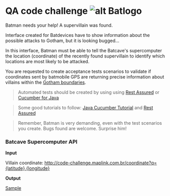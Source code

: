 # QA code challenge ![alt Batlogo](public/images/batlogo-small.png)

Batman needs your help! A supervillain was found.

Interface created for Batdevices have to show information about the possible attacks to Gotham, but it is looking bugged...

In this interface, Batman must be able to tell the Batcave's supercomputer the location (coordinate) of the recently found supervillain to identify which locations are most likely to be attacked.

You are requested to create acceptance tests scenarios to validate if coordinates sent by batmobile GPS are returning precise information about villains within the [Gotham boundaries](https://gist.githubusercontent.com/pitteri/d56780d610cb8e0a43bfa94fc54b71cd/raw/dcdd965c84cd05d856ae32646be69868d4a80afa/gotham_bbox.json).

> Automated tests should be created by using using [Rest Assured](http://rest-assured.io/) or [Cucumber for Java](https://cucumber.io/)

> Some good tutorials to follow: [Java Cucumber Tutorial](https://www.youtube.com/watch?v=pD4B839qfos&list=PL_noPv5wmuO_t6yYbPfjwhJFOOcio89tI) and [Rest Assured](http://www.baeldung.com/rest-assured-tutorial)

> Remember, Batman is very demanding, even with the test scenarios you create. Bugs found are welcome. Surprise him!

### Batcave Supercomputer API

**Input**

Villain coordinate: http://code-challenge.maplink.com.br/coordinate?q={latitude},{longitude}

**Output**

[Sample](https://gist.githubusercontent.com/pitteri/578a6801d6f504eda6f6ce84cad59f89/raw)  

